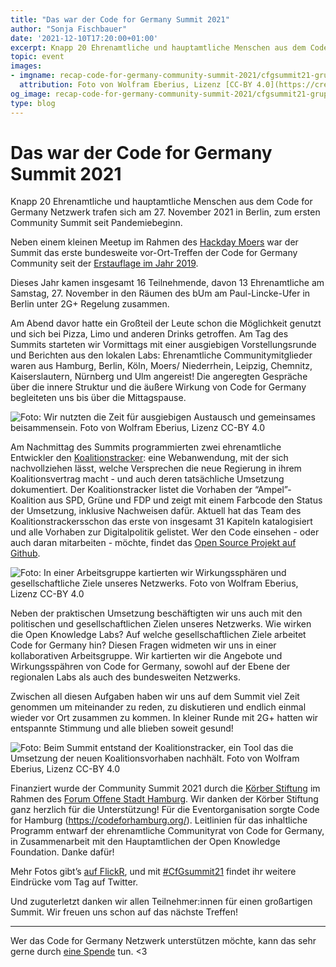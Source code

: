 ```yaml
---
title: "Das war der Code for Germany Summit 2021"
author: "Sonja Fischbauer"
date: '2021-12-10T17:20:00+01:00'
excerpt: Knapp 20 Ehrenamtliche und hauptamtliche Menschen aus dem Code for Germany Netzwerk trafen sich am 27. November 2021 in Berlin, zum ersten Community Summit seit Pandemiebeginn.
topic: event
images:
- imgname: recap-code-for-germany-community-summit-2021/cfgsummit21-gruppenfoto.jpg
  attribution: Foto von Wolfram Eberius, Lizenz [CC-BY 4.0](https://creativecommons.org/licenses/by/4.0/)
og_image: recap-code-for-germany-community-summit-2021/cfgsummit21-gruppenfoto.jpg
type: blog
---
```


# Das war der Code for Germany Summit 2021

Knapp 20 Ehrenamtliche und hauptamtliche Menschen aus dem Code for Germany Netzwerk trafen sich am 27. November 2021 in Berlin, zum ersten Community Summit seit Pandemiebeginn.

Neben einem kleinen Meetup im Rahmen des [Hackday Moers](https://www.codeforniederrhein.de/hackday-2021/) war der Summit das erste bundesweite vor-Ort-Treffen der Code for Germany Community seit der [Erstauflage im Jahr 2019](https://codefor.de/blog/cfg-community-summit-2019/).

Dieses Jahr kamen insgesamt 16 Teilnehmende, davon 13 Ehrenamtliche am Samstag, 27. November in den Räumen des bUm am Paul-Lincke-Ufer in Berlin unter 2G+ Regelung zusammen.

Am Abend davor hatte ein Großteil der Leute schon die Möglichkeit genutzt und sich bei Pizza, Limo und anderen Drinks getroffen. Am Tag des Summits starteten wir Vormittags mit einer ausgiebigen Vorstellungsrunde und Berichten aus den lokalen Labs: Ehrenamtliche Communitymitglieder waren aus Hamburg, Berlin, Köln, Moers/ Niederrhein, Leipzig, Chemnitz, Kaiserslautern, Nürnberg und Ulm angereist! Die angeregten Gespräche über die innere Struktur und die äußere Wirkung von Code for Germany begleiteten uns bis über die Mittagspause.

![Foto: Wir nutzten die Zeit für ausgiebigen Austausch und gemeinsames beisammensein. Foto von Wolfram Eberius, Lizenz [CC-BY 4.0]](recap-code-for-germany-community-summit-2021/cfgsummit21-austausch.jpg)

Am Nachmittag des Summits programmierten zwei ehrenamtliche Entwickler den [Koalitionstracker](https://okfde.github.io/koalitionstracker): eine Webanwendung, mit der sich nachvollziehen lässt, welche Versprechen die neue Regierung in ihrem Koalitionsvertrag macht - und auch deren tatsächliche Umsetzung dokumentiert. Der Koalitionstracker listet die Vorhaben der “Ampel”-Koalition aus SPD, Grüne und FDP und zeigt mit einem Farbcode den Status der Umsetzung, inklusive Nachweisen dafür. Aktuell hat das Team des Koalitionstrackersschon das erste von insgesamt 31 Kapiteln katalogisiert und alle Vorhaben zur Digitalpolitik gelistet.
Wer den Code einsehen - oder auch daran mitarbeiten - möchte, findet das [Open Source Projekt auf Github](https://github.com/okfde/koalitionstracker).

![Foto: In einer Arbeitsgruppe kartierten wir Wirkungssphären und gesellschaftliche Ziele unseres Netzwerks. Foto von Wolfram Eberius, Lizenz [CC-BY 4.0]](recap-code-for-germany-community-summit-2021/cfgsummit21-mapping.jpg)

Neben der praktischen Umsetzung beschäftigten wir uns auch mit den politischen und gesellschaftlichen Zielen unseres Netzwerks. Wie wirken die Open Knowledge Labs? Auf welche gesellschaftlichen Ziele arbeitet Code for Germany hin? Diesen Fragen widmeten wir uns in einer kollaborativen Arbeitsgruppe. Wir kartierten wir die Angebote und Wirkungsspähren von Code for Germany, sowohl auf der Ebene der regionalen Labs als auch des bundesweiten Netzwerks.

Zwischen all diesen Aufgaben haben wir uns auf dem Summit viel Zeit genommen um miteinander zu reden, zu diskutieren und endlich einmal wieder vor Ort zusammen zu kommen. In kleiner Runde mit 2G+ hatten wir entspannte Stimmung und alle blieben soweit gesund!

![Foto: Beim Summit entstand der Koalitionstracker, ein Tool das die Umsetzung der neuen Koalitionsvorhaben nachhält. Foto von Wolfram Eberius, Lizenz [CC-BY 4.0]](recap-code-for-germany-community-summit-2021/cfgsummit21-koalitionstracker.jpg)

Finanziert wurde der Community Summit 2021 durch die [Körber Stiftung](https://www.koerber-stiftung.de/) im Rahmen des [Forum Offene Stadt Hamburg](https://offenestadt.info/). Wir danken der Körber Stiftung ganz herzlich für die Unterstützung! Für die Eventorganisation sorgte Code for Hamburg (https://codeforhamburg.org/). Leitlinien für das inhaltliche Programm entwarf der ehrenamtliche Communityrat von Code for Germany, in Zusammenarbeit mit den Hauptamtlichen der Open Knowledge Foundation. Danke dafür!

Mehr Fotos gibt’s [auf FlickR](https://www.flickr.com/photos/okfde/albums/72157720220719758), und mit [#CfGsummit21](https://twitter.com/hashtag/CfGsummit21) findet ihr weitere Eindrücke vom Tag auf Twitter.


Und zuguterletzt danken wir allen Teilnehmer:innen für einen großartigen Summit. Wir freuen uns schon auf das nächste Treffen!

---

Wer das Code for Germany Netzwerk unterstützen möchte, kann das sehr gerne durch [eine Spende](https://www.betterplace.org/de/projects/66473-unterstuetze-die-open-knowledge-labs) tun. <3

[CC-BY 4.0]: https://creativecommons.org/licenses/by/4.0/
